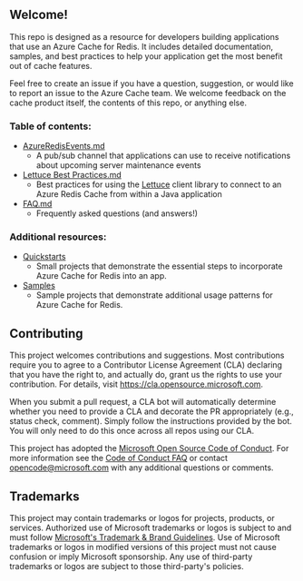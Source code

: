 ## Welcome! 

This repo is designed as a resource for developers building applications that use an Azure Cache for Redis. It includes detailed documentation, samples, and best practices to help your application get the most benefit out of cache features.

Feel free to create an issue if you have a question, suggestion, or would like to report an issue to the Azure Cache team. We welcome feedback on the cache product itself, the contents of this repo, or anything else. 

### Table of contents: 
- [AzureRedisEvents.md](AzureRedisEvents.md)
  - A pub/sub channel that applications can use to receive notifications about upcoming server maintenance events
- [Lettuce Best Practices.md](Lettuce%20Best%20Practices.md)
  - Best practices for using the [Lettuce](https://lettuce.io/) client library to connect to an Azure Redis Cache from within a Java application
- [FAQ.md](FAQ.md)
  - Frequently asked questions (and answers!)

### Additional resources:

- [Quickstarts](https://github.com/Azure-Samples/azure-cache-redis-samples)
  - Small projects that demonstrate the essential steps to incorporate Azure Cache for Redis into an app.
- [Samples](https://github.com/Azure-Samples/azure-cache-redis-samples)
  - Sample projects that demonstrate additional usage patterns for Azure Cache for Redis.

## Contributing

This project welcomes contributions and suggestions.  Most contributions require you to agree to a
Contributor License Agreement (CLA) declaring that you have the right to, and actually do, grant us
the rights to use your contribution. For details, visit https://cla.opensource.microsoft.com.

When you submit a pull request, a CLA bot will automatically determine whether you need to provide
a CLA and decorate the PR appropriately (e.g., status check, comment). Simply follow the instructions
provided by the bot. You will only need to do this once across all repos using our CLA.

This project has adopted the [Microsoft Open Source Code of Conduct](https://opensource.microsoft.com/codeofconduct/).
For more information see the [Code of Conduct FAQ](https://opensource.microsoft.com/codeofconduct/faq/) or
contact [opencode@microsoft.com](mailto:opencode@microsoft.com) with any additional questions or comments.

## Trademarks

This project may contain trademarks or logos for projects, products, or services. Authorized use of Microsoft 
trademarks or logos is subject to and must follow 
[Microsoft's Trademark & Brand Guidelines](https://www.microsoft.com/en-us/legal/intellectualproperty/trademarks/usage/general).
Use of Microsoft trademarks or logos in modified versions of this project must not cause confusion or imply Microsoft sponsorship.
Any use of third-party trademarks or logos are subject to those third-party's policies.
